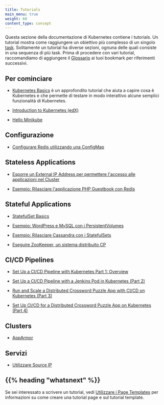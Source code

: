 ```yaml
---
title: Tutorials
main_menu: true
weight: 60
content_type: concept
---
```


<!-- overview -->

Questa sezione della documentazione di Kubernetes contiene i tutorials.
Un tutorial mostra come raggiungere un obiettivo più complesso di un singolo
[task](/docs/tasks/). Solitamente un tutorial ha diverse sezioni, ognuna delle quali
consiste in una sequenza di più task.
Prima di procedere con vari tutorial, raccomandiamo di aggiungere il
[Glossario](/docs/reference/glossary/) ai tuoi bookmark per riferimenti successivi.



<!-- body -->

## Per cominciare

* [Kubernetes Basics](/docs/tutorials/kubernetes-basics/) è un approfondito tutorial che aiuta a capire cosa è Kubernetes e che permette di testare in modo interattivo alcune semplici funzionalità di Kubernetes.

* [Introduction to Kubernetes (edX)](https://www.edx.org/course/introduction-kubernetes-linuxfoundationx-lfs158x#)

* [Hello Minikube](/docs/tutorials/hello-minikube/)

## Configurazione

* [Configurare Redis utilizzando una ConfigMap](/docs/tutorials/configuration/configure-redis-using-configmap/)

## Stateless Applications

* [Esporre un External IP Address per permettere l'accesso alle applicazioni nel Cluster](/docs/tutorials/stateless-application/expose-external-ip-address/)

* [Esempio: Rilasciare l'applicazione PHP Guestbook con Redis](/docs/tutorials/stateless-application/guestbook/)

## Stateful Applications

* [StatefulSet Basics](/docs/tutorials/stateful-application/basic-stateful-set/)

* [Esempio: WordPress e MySQL con i PersistentVolumes](/docs/tutorials/stateful-application/mysql-wordpress-persistent-volume/)

* [Esempio: Rilasciare Cassandra con i StatefulSets](/docs/tutorials/stateful-application/cassandra/)

* [Eseguire ZooKeeper, un sistema distribuito CP](/docs/tutorials/stateful-application/zookeeper/)

## CI/CD Pipelines

* [Set Up a CI/CD Pipeline with Kubernetes Part 1: Overview](https://www.linux.com/blog/learn/chapter/Intro-to-Kubernetes/2017/5/set-cicd-pipeline-kubernetes-part-1-overview)

* [Set Up a CI/CD Pipeline with a Jenkins Pod in Kubernetes (Part 2)](https://www.linux.com/blog/learn/chapter/Intro-to-Kubernetes/2017/6/set-cicd-pipeline-jenkins-pod-kubernetes-part-2)

* [Run and Scale a Distributed Crossword Puzzle App with CI/CD on Kubernetes (Part 3)](https://www.linux.com/blog/learn/chapter/intro-to-kubernetes/2017/6/run-and-scale-distributed-crossword-puzzle-app-cicd-kubernetes-part-3)

* [Set Up CI/CD for a Distributed Crossword Puzzle App on Kubernetes (Part 4)](https://www.linux.com/blog/learn/chapter/intro-to-kubernetes/2017/6/set-cicd-distributed-crossword-puzzle-app-kubernetes-part-4)

## Clusters

* [AppArmor](/docs/tutorials/clusters/apparmor/)

## Servizi

* [Utilizzare Source IP](/docs/tutorials/services/source-ip/)



## {{% heading "whatsnext" %}}


Se sei interessato a scrivere un tutorial, vedi
[Utilizzare i Page Templates](/docs/home/contribute/page-templates/)
per informazioni su come creare una tutorial page e sul tutorial template.


